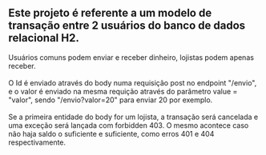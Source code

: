 <h2>Este projeto é referente a um modelo de transação entre 2 usuários do banco de dados relacional H2.</h2>
Usuários comuns podem enviar e receber dinheiro, lojistas podem apenas receber.<br><br>
O Id é enviado através do body numa requisição post no endpoint "/envio", e o valor é enviado na mesma requição através do parâmetro value = "valor", sendo "/envio?valor=20" para enviar 20 por exemplo.<br><br>
Se a primeira entidade do body for um lojista, a transação será cancelada e uma exceção será lançada com forbidden 403. O mesmo acontece caso não haja saldo o suficiente e suficiente, como erros 401 e 404 respectivamente.<br>
